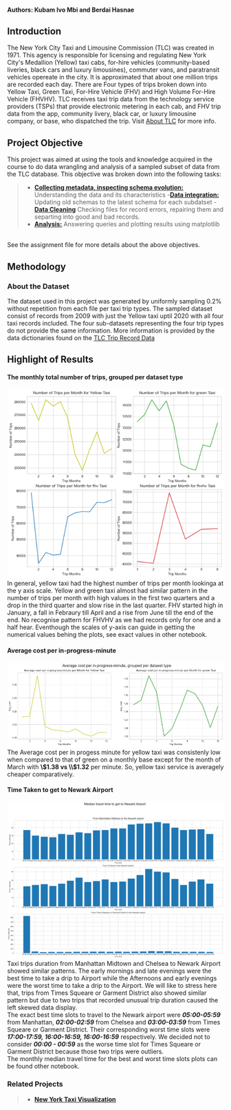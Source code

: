 
#### Authors: Kubam Ivo Mbi and Berdai Hasnae
## Introduction
The New York City Taxi and Limousine Commission (TLC) was created in 1971. This agency is responsible for licensing and regulating New York City's Medallion (Yellow) taxi cabs, for-hire vehicles (community-based liveries, black cars and luxury limousines), commuter vans, and paratransit vehicles opereate in the city. It is approximated that about one million trips are recorded each day. There are Four types of trips broken down into Yellow Taxi, Green Taxi, For-Hire Vehicle (FHV) and High Volume For-Hire Vehicle (FHVHV). TLC receives taxi trip data from the technology service providers (TSPs) that provide electronic metering in each cab, and FHV trip data from the app, community livery, black car, or luxury limousine company, or base, who dispatched the trip. Visit [About TLC](https://www1.nyc.gov/site/tlc/about/about-tlc.page) for more info. 
## Project Objective
This project was aimed at using the tools and knowledge acquired in the course to do data wrangling and analysis of a sampled subset of data from the TLC database. This objective was broken down into the following tasks:<br>
> - [**Collecting metadata, inspecting schema evolution:**](https://github.com/MSBGDA/INFO-H-600-Project-Group-AH/blob/main/t1_explore.ipynb) Understanding the data and its characteristics
> -[**Data integration:**](https://github.com/MSBGDA/INFO-H-600-Project-Group-AH/blob/main/t2_integrate.ipynb) Updating old schemas to the latest schema for each subdatset
> -[**Data Cleaning**](https://github.com/MSBGDA/INFO-H-600-Project-Group-AH/blob/main/t3_clean.ipynb) Checking files for record errors, repairing them and separting into good and bad records.
> - [**Analysis:**](https://github.com/MSBGDA/INFO-H-600-Project-Group-AH/blob/main/t4_analysis.ipynb) Answering queries and plotting results using matplotlib

<br>See the assignment file for more details about the above objectives. 
## Methodology
### About the Dataset
The dataset used in this project was generated by uniformly sampling 0.2\% without repetition from each file per taxi trip types. The sampled dataset consist of records from 2009 with just the Yellow taxi uptil 2020 with all four taxi records included. The four sub-datasets representing the four trip types do not provide the same information. More information is provided by the data dictionaries found on the [TLC Trip Record Data](https://www1.nyc.gov/site/tlc/about/tlc-trip-record-data.page) 


## Highlight of Results
 

#### The monthly total number of trips, grouped per dataset type
![Monthly Trips](./Pics/monthlytrips.png "Monthly Total number of Trips")
<br>
In general, yellow taxi had the highest number of trips per month lookinga at the y axis scale. Yellow and green taxi almost had similar pattern in the number of trips per month with high values in the first two quarters and a drop in the third quarter and slow rise in the last quarter. FHV started high in January, a fall in Febraury till April and a rise from June till the end of the end. No recognise pattern for FHVHV as we had records only for one and a half hear. Eventhough the scales of y-axis can guide in getting the numerical values behing the plots, see exact values in other notebook.  
  
#### Average cost per in-progress-minute
![Average Cost](./Pics/avgcost.png "Title")
<br>
The Average cost per in progess minute for yellow taxi was consistenly low when compared to that of green on a monthly base except for the month of March with **\\$1.38 vs \\$1.32** per minute. So, yellow taxi service is averagely cheaper comparatively. 

#### Time Taken to get to Newark Airport
![New York](./Pics/NY.png "Title")
<br>
Taxi trips duration from Manhattan Midtown and Chelsea to Newark Airport showed similar patterns. The early mornings and late evenings were the best time to take a drip to Airport while the Afternoons and early evenings were the worst time to take a drip to the Airport. We will like to stress here that, trips from Times Squeare or Garment District also showed similar pattern but due to two trips that recorded unusual trip duration caused the left skewed data display. <br>
The exact best time slots to travel to the Newark airport were ***05:00-05:59*** from Manhattan, ***02:00-02:59*** from Chelsea and ***03:00-03:59*** from Times Squeare or Garment District. Their corresponding worst time slots were ***17:00-17:59, 16:00-16:59, 16:00-16:59*** respectively. We decided not to consider ***00:00 - 00:59*** as the worse time slot for Times Squeare or Garment District because those two trips were outliers. <br>
The monthly median travel time for the best and worst time slots  plots can be found other notebook. 

### Related Projects
> - [**New York Taxi Visualization**](https://github.com/ivombi/NY-Taxi)
